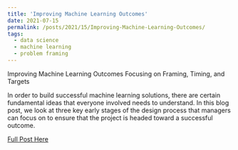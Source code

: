 ```yaml
---
title: 'Improving Machine Learning Outcomes'
date: 2021-07-15
permalink: /posts/2021/15/Improving-Machine-Learning-Outcomes/
tags:
  - data science
  - machine learning
  - problem framing
---
```


Improving Machine Learning Outcomes
Focusing on Framing, Timing, and Targets

In order to build successful machine learning solutions, there are certain fundamental ideas that everyone involved needs to understand. In this blog post, we look at three key early stages of the design process that managers can focus on to ensure that the project is headed toward a successful outcome.

[Full Post Here](https://towardsdatascience.com/improving-machine-learning-outcomes-by-focusing-on-framing-timing-and-targets-28d5d112b697)

